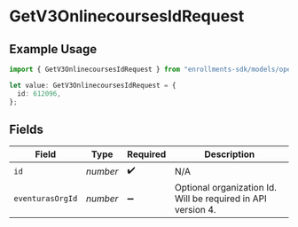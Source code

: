 # GetV3OnlinecoursesIdRequest

## Example Usage

```typescript
import { GetV3OnlinecoursesIdRequest } from "enrollments-sdk/models/operations";

let value: GetV3OnlinecoursesIdRequest = {
  id: 612096,
};
```

## Fields

| Field                                                        | Type                                                         | Required                                                     | Description                                                  |
| ------------------------------------------------------------ | ------------------------------------------------------------ | ------------------------------------------------------------ | ------------------------------------------------------------ |
| `id`                                                         | *number*                                                     | :heavy_check_mark:                                           | N/A                                                          |
| `eventurasOrgId`                                             | *number*                                                     | :heavy_minus_sign:                                           | Optional organization Id. Will be required in API version 4. |
